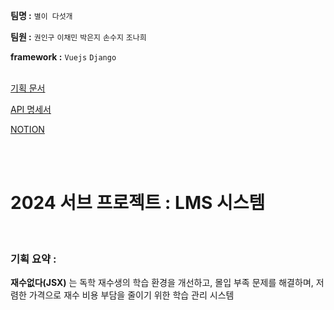 **팀명 :** `별이 다섯개`

**팀원 :** `권인구` `이채민` `박은지` `손수지` `조나희`

**framework :** `Vuejs` `Django`
<br/><br/>

[기획 문서](hhttps://infrequent-morning-c1a.notion.site/2ab54d5d6f074c2da5f2473f134d4779?v=09a4cb89e8fd4ca4b901d13469b0ac26&pvs=4)

[API 명세서](https://documenter.getpostman.com/view/33630716/2sA35LVKf6#5597fa1e-5f1c-45f2-9d95-fae8dce1192c)


[NOTION](https://infrequent-morning-c1a.notion.site/LMS-7c2bd6b04f8947478b59cad8a1cba2f3?pvs=4)

<br/><br/>

# 2024 서브 프로젝트 : LMS 시스템

<br/>

### 기획 요약 : 

**재수없다(JSX)** 는 독학 재수생의 학습 환경을 개선하고, 몰입 부족 문제를 해결하며, 저렴한 가격으로 재수 비용 부담을 줄이기 위한 학습 관리 시스템

<br/><br/>